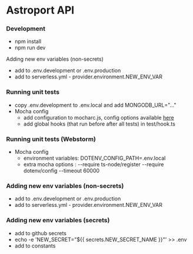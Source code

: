 # Astroport API

### Development

- npm install
- npm run dev

Adding new env variables (non-secrets)

- add to .env.development or .env.production
- add to serverless.yml - provider.environment.NEW_ENV_VAR

### Running unit tests

- copy .env.development to .env.local and add MONGODB_URL="..."
- Mocha config
  - add configuration to mocharc.js, config options available [here](https://github.com/mochajs/mocha/blob/master/example/config/.mocharc.js)
  - add global hooks (that run before after all tests) in test/hook.ts

### Running unit tests (Webstorm)

- Mocha config
  - environment variables: DOTENV_CONFIG_PATH=.env.local
  - extra mocha options : --require ts-node/register --require dotenv/config --timeout 60000

### Adding new env variables (non-secrets)

- add to .env.development or .env.production
- add to serverless.yml - provider.environment.NEW_ENV_VAR

### Adding new env variables (secrets)

- add to github secrets
- echo -e 'NEW_SECRET="${{ secrets.NEW_SECRET_NAME }}"' >> .env
- add to constants

